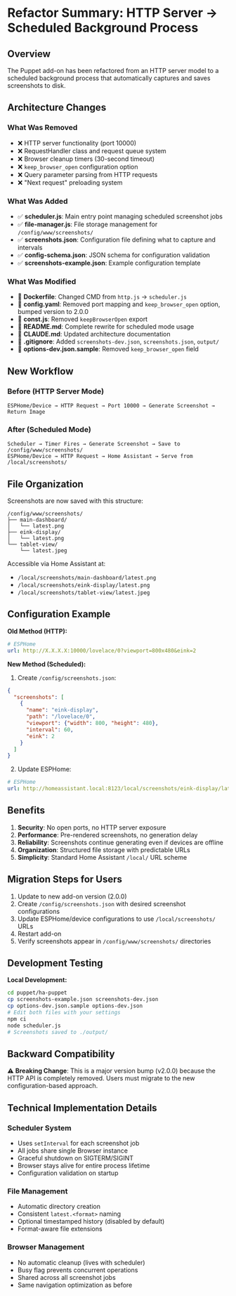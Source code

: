 # Refactor Summary: HTTP Server → Scheduled Background Process

## Overview
The Puppet add-on has been refactored from an HTTP server model to a scheduled background process that automatically captures and saves screenshots to disk.

## Architecture Changes

### What Was Removed
- ❌ HTTP server functionality (port 10000)
- ❌ RequestHandler class and request queue system
- ❌ Browser cleanup timers (30-second timeout)
- ❌ `keep_browser_open` configuration option
- ❌ Query parameter parsing from HTTP requests
- ❌ "Next request" preloading system

### What Was Added
- ✅ **scheduler.js**: Main entry point managing scheduled screenshot jobs
- ✅ **file-manager.js**: File storage management for `/config/www/screenshots/`
- ✅ **screenshots.json**: Configuration file defining what to capture and intervals
- ✅ **config-schema.json**: JSON schema for configuration validation
- ✅ **screenshots-example.json**: Example configuration template

### What Was Modified
- 🔄 **Dockerfile**: Changed CMD from `http.js` → `scheduler.js`
- 🔄 **config.yaml**: Removed port mapping and `keep_browser_open` option, bumped version to 2.0.0
- 🔄 **const.js**: Removed `keepBrowserOpen` export
- 🔄 **README.md**: Complete rewrite for scheduled mode usage
- 🔄 **CLAUDE.md**: Updated architecture documentation
- 🔄 **.gitignore**: Added `screenshots-dev.json`, `screenshots.json`, `output/`
- 🔄 **options-dev.json.sample**: Removed `keep_browser_open` field

## New Workflow

### Before (HTTP Server Mode)
```
ESPHome/Device → HTTP Request → Port 10000 → Generate Screenshot → Return Image
```

### After (Scheduled Mode)
```
Scheduler → Timer Fires → Generate Screenshot → Save to /config/www/screenshots/
ESPHome/Device → HTTP Request → Home Assistant → Serve from /local/screenshots/
```

## File Organization

Screenshots are now saved with this structure:
```
/config/www/screenshots/
├── main-dashboard/
│   └── latest.png
├── eink-display/
│   └── latest.png
└── tablet-view/
    └── latest.jpeg
```

Accessible via Home Assistant at:
- `/local/screenshots/main-dashboard/latest.png`
- `/local/screenshots/eink-display/latest.png`
- `/local/screenshots/tablet-view/latest.jpeg`

## Configuration Example

**Old Method (HTTP):**
```yaml
# ESPHome
url: http://X.X.X.X:10000/lovelace/0?viewport=800x480&eink=2
```

**New Method (Scheduled):**

1. Create `/config/screenshots.json`:
```json
{
  "screenshots": [
    {
      "name": "eink-display",
      "path": "/lovelace/0",
      "viewport": {"width": 800, "height": 480},
      "interval": 60,
      "eink": 2
    }
  ]
}
```

2. Update ESPHome:
```yaml
# ESPHome
url: http://homeassistant.local:8123/local/screenshots/eink-display/latest.png
```

## Benefits

1. **Security**: No open ports, no HTTP server exposure
2. **Performance**: Pre-rendered screenshots, no generation delay
3. **Reliability**: Screenshots continue generating even if devices are offline
4. **Organization**: Structured file storage with predictable URLs
5. **Simplicity**: Standard Home Assistant `/local/` URL scheme

## Migration Steps for Users

1. Update to new add-on version (2.0.0)
2. Create `/config/screenshots.json` with desired screenshot configurations
3. Update ESPHome/device configurations to use `/local/screenshots/` URLs
4. Restart add-on
5. Verify screenshots appear in `/config/www/screenshots/` directories

## Development Testing

**Local Development:**
```bash
cd puppet/ha-puppet
cp screenshots-example.json screenshots-dev.json
cp options-dev.json.sample options-dev.json
# Edit both files with your settings
npm ci
node scheduler.js
# Screenshots saved to ./output/
```

## Backward Compatibility

⚠️ **Breaking Change**: This is a major version bump (v2.0.0) because the HTTP API is completely removed. Users must migrate to the new configuration-based approach.

## Technical Implementation Details

### Scheduler System
- Uses `setInterval` for each screenshot job
- All jobs share single Browser instance
- Graceful shutdown on SIGTERM/SIGINT
- Browser stays alive for entire process lifetime
- Configuration validation on startup

### File Management
- Automatic directory creation
- Consistent `latest.<format>` naming
- Optional timestamped history (disabled by default)
- Format-aware file extensions

### Browser Management
- No automatic cleanup (lives with scheduler)
- Busy flag prevents concurrent operations
- Shared across all screenshot jobs
- Same navigation optimization as before
